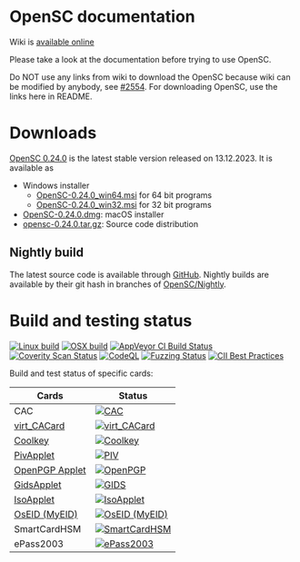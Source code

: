 # OpenSC documentation


Wiki is [available online](https://github.com/OpenSC/OpenSC/wiki)

Please take a look at the documentation before trying to use OpenSC.

Do NOT use any links from wiki to download the OpenSC because wiki can be modified by anybody, see
[#2554](https://github.com/OpenSC/OpenSC/issues/2554). For downloading OpenSC, use the links here in README.

# Downloads

[OpenSC 0.24.0](https://github.com/OpenSC/OpenSC/releases/tag/0.24.0) is the latest stable version released on
13.12.2023. It is available as

 * Windows installer
   * [OpenSC-0.24.0_win64.msi](https://github.com/OpenSC/OpenSC/releases/download/0.24.0/OpenSC-0.24.0_win64.msi) for 64 bit programs
   * [OpenSC-0.24.0_win32.msi](https://github.com/OpenSC/OpenSC/releases/download/0.24.0/OpenSC-0.24.0_win32.msi) for 32 bit programs
 * [OpenSC-0.24.0.dmg](https://github.com/OpenSC/OpenSC/releases/download/0.24.0/OpenSC-0.24.0.dmg): macOS installer
 * [opensc-0.24.0.tar.gz](https://github.com/OpenSC/OpenSC/releases/download/0.24.0/opensc-0.24.0.tar.gz): Source code distribution

## Nightly build

The latest source code is available through [GitHub](https://github.com/OpenSC/OpenSC/archive/master.zip).
Nightly builds are available by their git hash in branches of [OpenSC/Nightly](https://github.com/OpenSC/Nightly).


# Build and testing status

[![Linux build](https://github.com/OpenSC/OpenSC/actions/workflows/linux.yml/badge.svg)](https://github.com/OpenSC/OpenSC/actions/workflows/linux.yml)
[![OSX build](https://github.com/OpenSC/OpenSC/actions/workflows/macos.yml/badge.svg)](https://github.com/OpenSC/OpenSC/actions/workflows/macos.yml)
[![AppVeyor CI Build Status](https://ci.appveyor.com/api/projects/status/github/OpenSC/OpenSC?branch=master&svg=true)](https://ci.appveyor.com/project/LudovicRousseau/OpenSC/branch/master)
[![Coverity Scan Status](https://scan.coverity.com/projects/4026/badge.svg)](https://scan.coverity.com/projects/4026)
[![CodeQL](https://github.com/OpenSC/OpenSC/actions/workflows/codeql.yml/badge.svg?event=push)](https://github.com/OpenSC/OpenSC/actions/workflows/codeql.yml)
[![Fuzzing Status](https://oss-fuzz-build-logs.storage.googleapis.com/badges/opensc.svg)](https://bugs.chromium.org/p/oss-fuzz/issues/list?sort=-opened&can=1&q=proj:opensc)
[![CII Best Practices](https://bestpractices.coreinfrastructure.org/projects/3908/badge)](https://bestpractices.coreinfrastructure.org/projects/3908)

Build and test status of specific cards:

| Cards                                                               | Status                                                                                                                            |
|---------------------------------------------------------------------|-----------------------------------------------------------------------------------------------------------------------------------|
| CAC                                                                 | [![CAC](https://gitlab.com/redhat-crypto/OpenSC/badges/cac/pipeline.svg)](https://gitlab.com/redhat-crypto/OpenSC/pipelines)      |
| [virt_CACard](https://github.com/Jakuje/virt_cacard)                | [![virt_CACard](https://github.com/OpenSC/OpenSC/actions/workflows/linux.yml/badge.svg)](https://github.com/OpenSC/OpenSC/actions/workflows/linux.yml) |
| [Coolkey](https://github.com/dogtagpki/coolkey/tree/master/applet)  | [![Coolkey](https://gitlab.com/redhat-crypto/OpenSC/badges/coolkey/pipeline.svg)](https://gitlab.com/redhat-crypto/OpenSC/pipelines) |
| [PivApplet](https://github.com/arekinath/PivApplet)                 | [![PIV](https://github.com/OpenSC/OpenSC/actions/workflows/linux.yml/badge.svg)](https://github.com/OpenSC/OpenSC/actions/workflows/linux.yml) |
| [OpenPGP Applet](https://github.com/Yubico/ykneo-openpgp/)          | [![OpenPGP](https://github.com/OpenSC/OpenSC/actions/workflows/linux.yml/badge.svg)](https://github.com/OpenSC/OpenSC/actions/workflows/linux.yml) |
| [GidsApplet](https://github.com/vletoux/GidsApplet/)                | [![GIDS](https://github.com/OpenSC/OpenSC/actions/workflows/linux.yml/badge.svg)](https://github.com/OpenSC/OpenSC/actions/workflows/linux.yml) |
| [IsoApplet](https://github.com/philipWendland/IsoApplet/)           | [![IsoApplet](https://github.com/OpenSC/OpenSC/actions/workflows/linux.yml/badge.svg)](https://github.com/OpenSC/OpenSC/actions/workflows/linux.yml) |
| [OsEID (MyEID)](https://sourceforge.net/projects/oseid/)            | [![OsEID (MyEID)](https://github.com/OpenSC/OpenSC/actions/workflows/linux.yml/badge.svg)](https://github.com/OpenSC/OpenSC/actions/workflows/linux.yml) |
| SmartCardHSM                                                        | [![SmartCardHSM](https://gitlab.com/redhat-crypto/OpenSC/badges/sc-hsm/pipeline.svg)](https://gitlab.com/redhat-crypto/OpenSC/pipelines) |
| ePass2003                                                           | [![ePass2003](https://gitlab.com/redhat-crypto/OpenSC/badges/epass2003/pipeline.svg)](https://gitlab.com/redhat-crypto/OpenSC/pipelines) |
